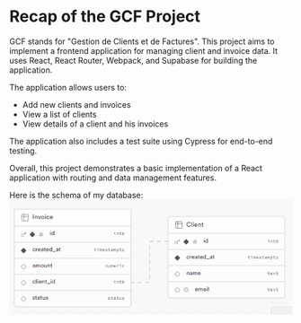 # Recap of the GCF Project

GCF stands for "Gestion de Clients et de Factures". This project aims to implement a frontend application for managing client and invoice data. It uses React, React Router, Webpack, and Supabase for building the application. 

The application allows users to:
- Add new clients and invoices
- View a list of clients 
- View details of a client and his invoices

The application also includes a test suite using Cypress for end-to-end testing.

Overall, this project demonstrates a basic implementation of a React application with routing and data management features.

Here is the schema of my database:
![Database Schema ](image.png)


